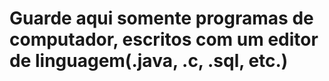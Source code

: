 # Guarde aqui somente programas de computador, escritos com um editor de linguagem(.java, .c, .sql, etc.)